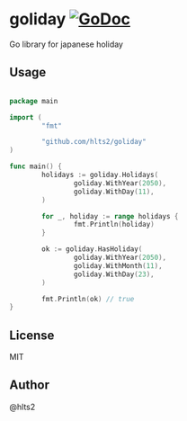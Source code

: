 # goliday [![GoDoc](http://godoc.org/github.com/hlts2/goliday?status.svg)](http://godoc.org/github.com/hlts2/goliday)

Go library for japanese holiday

## Usage

```go

package main

import (
        "fmt"

        "github.com/hlts2/goliday"
)

func main() {
        holidays := goliday.Holidays(
                goliday.WithYear(2050),
                goliday.WithDay(11),
        )

        for _, holiday := range holidays {
                fmt.Println(holiday)
        }

        ok := goliday.HasHoliday(
                goliday.WithYear(2050),
                goliday.WithMonth(11),
                goliday.WithDay(23),
        )

        fmt.Println(ok) // true
}

```

## License

MIT

## Author

@hlts2
